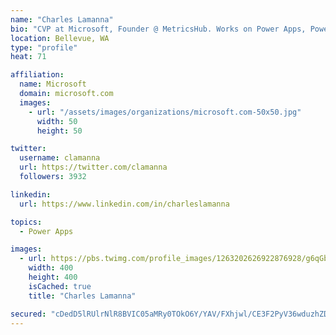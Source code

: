 ```yaml
---
name: "Charles Lamanna"
bio: "CVP at Microsoft, Founder @ MetricsHub. Works on Power Apps, Power Automate, Power Virtual Agent, Common Data Service and Dynamics 365."
location: Bellevue, WA
type: "profile"
heat: 71

affiliation:
  name: Microsoft
  domain: microsoft.com
  images:
    - url: "/assets/images/organizations/microsoft.com-50x50.jpg"
      width: 50
      height: 50

twitter:
  username: clamanna
  url: https://twitter.com/clamanna
  followers: 3932

linkedin:
  url: https://www.linkedin.com/in/charleslamanna

topics:
  - Power Apps

images:
  - url: https://pbs.twimg.com/profile_images/1263202626922876928/g6qGbHZ-_400x400.jpg
    width: 400
    height: 400
    isCached: true
    title: "Charles Lamanna"

secured: "cDedD5lRUlrNlR8BVIC05aMRy0TOkO6Y/YAV/FXhjwl/CE3F2PyV36wduzhZDn4qZ2jrT57UmuREv9abYsftmutZkJQ10tBDisDFUK4ZrTimULcwPQVEiM3/ISlwwtlydPlbTqIn3KBjAsrcuIF8Euk2tM3kDh4wj87w0yPB2dNmXB3QGopk+1ASeaCLSu0BVWVb6PDZLEUeGrWL50+ql6u/u54K1120wyjmZvQOck8MU7N0FFhUr0yYgiUmLCWU0DrF/IA6rLzGRyCQswUrrU9Ur9Zme3s+p5gJy6zc4lgriwF9wBDvfweXsJhMFve30zakOJE1RhATPxGiO1Dzz+vpUCaLgCBquCOrG5Kui3nUtATMTZNlJ2mpiJnYl86ZCVRs9+b5hWud5Fse1FgnpQw94SD05J32qLL6YT29bpA=;sQ9IyfsIDlOP5IiIpn5fWw=="
---
```



